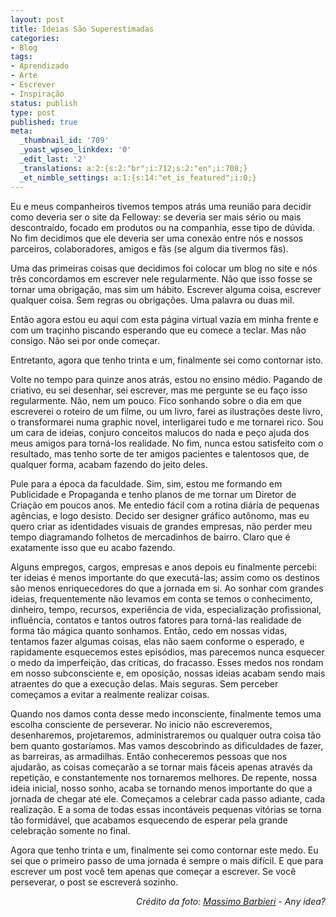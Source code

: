 ```yaml
---
layout: post
title: Ideias São Superestimadas
categories:
- Blog
tags:
- Aprendizado
- Arte
- Escrever
- Inspiração
status: publish
type: post
published: true
meta:
  _thumbnail_id: '709'
  _yoast_wpseo_linkdex: '0'
  _edit_last: '2'
  _translations: a:2:{s:2:"br";i:712;s:2:"en";i:708;}
  _et_nimble_settings: a:1:{s:14:"et_is_featured";i:0;}
---
```

Eu e meus companheiros tivemos tempos atrás uma reunião para decidir como deveria ser o site da Felloway: se deveria ser mais sério ou mais descontraído, focado em produtos ou na companhia, esse tipo de dúvida. No fim decidimos que ele deveria ser uma conexão entre nós e nossos parceiros, colaboradores, amigos e fãs (se algum dia tivermos fãs).

<!--more-->

Uma das primeiras coisas que decidimos foi colocar um blog no site e nós três concordamos em escrever nele regularmente. Não que isso fosse se tornar uma obrigação, mas sim um hábito. Escrever alguma coisa, escrever qualquer coisa. Sem regras ou obrigações. Uma palavra ou duas mil.

Então agora estou eu aqui com esta página virtual vazia em minha frente e com um traçinho piscando esperando que eu comece a teclar. Mas não consigo. Não sei por onde começar.

Entretanto, agora que tenho trinta e um, finalmente sei como contornar isto.

Volte no tempo para quinze anos atrás, estou no ensino médio. Pagando de criativo, eu sei desenhar, sei escrever, mas me pergunte se eu faço isso regularmente. Não, nem um pouco. Fico sonhando sobre o dia em que escreverei o roteiro de um filme, ou um livro, farei as ilustrações deste livro, o transformarei numa graphic novel, interligarei tudo e me tornarei rico. Sou um cara de ideias, conjuro conceitos malucos do nada e peço ajuda dos meus amigos para torná-los realidade. No fim, nunca estou satisfeito com o resultado, mas tenho sorte de ter amigos pacientes e talentosos que, de qualquer forma, acabam fazendo do jeito deles.

Pule para a época da faculdade. Sim, sim, estou me formando em Publicidade e Propaganda e tenho planos de me tornar um Diretor de Criação em poucos anos. Me entedio fácil com a rotina diária de pequenas agências, e logo desisto. Decido ser designer gráfico autônomo, mas eu quero criar as identidades visuais de grandes empresas, não perder meu tempo diagramando folhetos de mercadinhos de bairro. Claro que é exatamente isso que eu acabo fazendo.

Alguns empregos, cargos, empresas e anos depois eu finalmente percebi: ter ideias é menos importante do que executá-las; assim como os destinos são menos enriquecedores do que a jornada em si. Ao sonhar com grandes ideias, frequentemente não levamos em conta se temos o conhecimento, dinheiro, tempo, recursos, experiência de vida, especialização profissional, influência, contatos e tantos outros fatores para torná-las realidade de forma tão mágica quanto sonhamos. Então, cedo em nossas vidas, tentamos fazer algumas coisas, elas não saem conforme o esperado, e rapidamente esquecemos estes episódios, mas parecemos nunca esquecer o medo da imperfeição, das críticas, do fracasso. Esses medos nos rondam em nosso subconsciente e, em oposição, nossas ideias acabam sendo mais atraentes do que a execução delas. Mais seguras. Sem perceber começamos a evitar a realmente realizar coisas.

Quando nos damos conta desse medo inconsciente, finalmente temos uma escolha consciente de perseverar. No início não escreveremos, desenharemos, projetaremos, administraremos ou qualquer outra coisa tão bem quanto gostaríamos. Mas vamos descobrindo as dificuldades de fazer, as barreiras, as armadilhas. Então conheceremos pessoas que nos ajudarão, as coisas começarão a se tornar mais fáceis apenas através da repetição, e constantemente nos tornaremos melhores. De repente, nossa ideia inicial, nosso sonho, acaba se tornando menos importante do que a jornada de chegar até ele. Começamos a celebrar cada passo adiante, cada realização. E a soma de todas essas incontáveis pequenas vitórias se torna tão formidável, que acabamos esquecendo de esperar pela grande celebração somente no final.

Agora que tenho trinta e um, finalmente sei como contornar este medo. Eu sei que o primeiro passo de uma jornada é sempre o mais difícil. E que para escrever um post você tem apenas que começar a escrever. Se você perseverar, o post se escreverá sozinho.
<p style="text-align: right;"><em>Crédito da foto: <a href="http://www.flickr.com/photos/massimobarbieri/3998455558/" target="_blank">Massimo Barbieri</a> - Any idea?</em></p>

